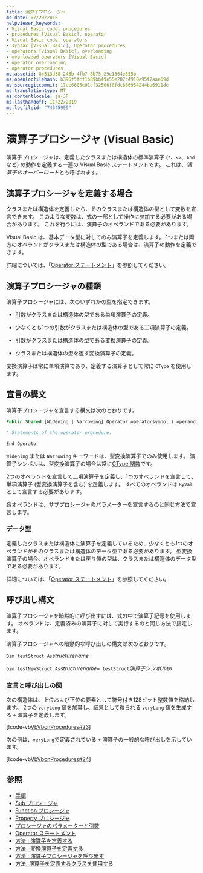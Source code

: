 ```yaml
---
title: 演算子プロシージャ
ms.date: 07/20/2015
helpviewer_keywords:
- Visual Basic code, procedures
- procedures [Visual Basic], operator
- Visual Basic code, operators
- syntax [Visual Basic], Operator procedures
- operators [Visual Basic], overloading
- overloaded operators [Visual Basic]
- operator overloading
- operator procedures
ms.assetid: 8c513d38-246b-4fb7-8b75-29e1364e555b
ms.openlocfilehash: b395f5fcf1b89bb49e55e207c4910e95f2aae69d
ms.sourcegitcommit: 17ee6605e01ef32506f8fdc686954244ba6911de
ms.translationtype: MT
ms.contentlocale: ja-JP
ms.lasthandoff: 11/22/2019
ms.locfileid: "74345999"
---
```

# <a name="operator-procedures-visual-basic"></a>演算子プロシージャ (Visual Basic)

演算子プロシージャは、定義したクラスまたは構造体の標準演算子 (`*`、`<>`、`And`など) の動作を定義する一連の Visual Basic ステートメントです。 これは、*演算子のオーバーロード*とも呼ばれます。

## <a name="when-to-define-operator-procedures"></a>演算子プロシージャを定義する場合

クラスまたは構造体を定義したら、そのクラスまたは構造体の型として変数を宣言できます。 このような変数は、式の一部として操作に参加する必要がある場合があります。 これを行うには、演算子のオペランドである必要があります。

Visual Basic は、基本データ型に対してのみ演算子を定義します。 1つまたは両方のオペランドがクラスまたは構造体の型である場合は、演算子の動作を定義できます。

詳細については、「[Operator ステートメント](../../../../visual-basic/language-reference/statements/operator-statement.md)」を参照してください。

## <a name="types-of-operator-procedure"></a>演算子プロシージャの種類

演算子プロシージャには、次のいずれかの型を指定できます。

- 引数がクラスまたは構造体の型である単項演算子の定義。

- 少なくとも1つの引数がクラスまたは構造体の型である二項演算子の定義。

- 引数がクラスまたは構造体の型である変換演算子の定義。

- クラスまたは構造体の型を返す変換演算子の定義。

 変換演算子は常に単項演算であり、定義する演算子として常に `CType` を使用します。

## <a name="declaration-syntax"></a>宣言の構文

演算子プロシージャを宣言する構文は次のとおりです。

```vb
Public Shared [Widening | Narrowing] Operator operatorsymbol ( operand1 [,  operand2 ]) As datatype

' Statements of the operator procedure.

End Operator
```

`Widening` または `Narrowing` キーワードは、型変換演算子でのみ使用します。 演算子シンボルは、型変換演算子の場合は常に[CType 関数](../../../../visual-basic/language-reference/functions/ctype-function.md)です。

2つのオペランドを宣言して二項演算子を定義し、1つのオペランドを宣言して、単項演算子 (型変換演算子を含む) を定義します。 すべてのオペランドは `ByVal`として宣言する必要があります。

各オペランドは、[サブプロシージャ](./sub-procedures.md)のパラメーターを宣言するのと同じ方法で宣言します。

### <a name="data-type"></a>データ型

定義したクラスまたは構造体に演算子を定義しているため、少なくとも1つのオペランドがそのクラスまたは構造体のデータ型である必要があります。 型変換演算子の場合、オペランドまたは戻り値の型は、クラスまたは構造体のデータ型である必要があります。

詳細については、「[Operator ステートメント](../../../../visual-basic/language-reference/statements/operator-statement.md)」を参照してください。

## <a name="calling-syntax"></a>呼び出し構文

演算子プロシージャを暗黙的に呼び出すには、式の中で演算子記号を使用します。 オペランドは、定義済みの演算子に対して実行するのと同じ方法で指定します。

演算子プロシージャへの暗黙的な呼び出しの構文は次のとおりです。

`Dim testStruct As`*structurename*

`Dim testNewStruct As`*structurename*`= testStruct`*演算子シンボル*`10`

### <a name="illustration-of-declaration-and-call"></a>宣言と呼び出しの図

次の構造体は、上位および下位の要素として符号付き128ビット整数値を格納します。 2つの `veryLong` 値を加算し、結果として得られる `veryLong` 値を生成する `+` 演算子を定義します。

[!code-vb[VbVbcnProcedures#23](~/samples/snippets/visualbasic/VS_Snippets_VBCSharp/VbVbcnProcedures/VB/Class1.vb#23)]

次の例は、`veryLong`で定義されている `+` 演算子の一般的な呼び出しを示しています。

[!code-vb[VbVbcnProcedures#24](~/samples/snippets/visualbasic/VS_Snippets_VBCSharp/VbVbcnProcedures/VB/Class1.vb#24)]

## <a name="see-also"></a>参照

- [手順](./index.md)
- [Sub プロシージャ](./sub-procedures.md)
- [Function プロシージャ](./function-procedures.md)
- [Property プロシージャ](./property-procedures.md)
- [プロシージャのパラメーターと引数](./procedure-parameters-and-arguments.md)
- [Operator ステートメント](../../../../visual-basic/language-reference/statements/operator-statement.md)
- [方法 : 演算子を定義する](./how-to-define-an-operator.md)
- [方法 : 変換演算子を定義する](./how-to-define-a-conversion-operator.md)
- [方法 : 演算子プロシージャを呼び出す](./how-to-call-an-operator-procedure.md)
- [方法: 演算子を定義するクラスを使用する](./how-to-use-a-class-that-defines-operators.md)
